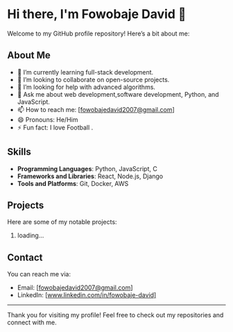# Hi there, I'm Fowobaje David 👋

Welcome to my GitHub profile repository! Here’s a bit about me:

## About Me

- 🌱 I’m currently learning full-stack development.
- 👯 I’m looking to collaborate on open-source projects.
- 🤔 I’m looking for help with advanced algorithms.
- 💬 Ask me about web development,software development, Python, and JavaScript.
- 📫 How to reach me: [fowobajedavid2007@gmail.com]
- 😄 Pronouns: He/Him
- ⚡ Fun fact: I love Football .

## Skills

- **Programming Languages**: Python, JavaScript, C
- **Frameworks and Libraries**: React, Node.js, Django
- **Tools and Platforms**: Git, Docker, AWS

## Projects

Here are some of my notable projects:

1. loading...

## Contact

You can reach me via:

- Email: [fowobajedavid2007@gmail.com]
- LinkedIn: [www.linkedin.com/in/fowobaje-david]

---

Thank you for visiting my profile! Feel free to check out my repositories and connect with me.
